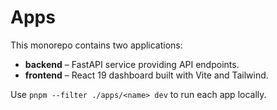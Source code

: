 # Apps

This monorepo contains two applications:

- **backend** – FastAPI service providing API endpoints.
- **frontend** – React 19 dashboard built with Vite and Tailwind.

Use `pnpm --filter ./apps/<name> dev` to run each app locally.
